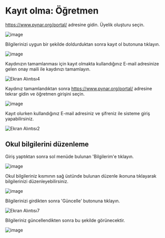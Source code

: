 # Kayıt olma: Öğretmen

https://www.pynar.org/portal/ adresine gidin. Üyelik oluşturu seçin.

![image](https://user-images.githubusercontent.com/56628866/145949083-5344bcb8-14f4-4613-bf40-221fb0b1eab6.png)

Bilgilerinizi uygun bir şekilde doldurduktan sonra kayıt ol butonuna tıklayın.

![image](https://user-images.githubusercontent.com/56628866/145950296-a94f1650-f81a-4cdc-838f-2bb0b374a88f.png)

Kaydınızın tamamlanması için kayıt olmakta kullandığınız E-mail adresinize gelen onay maili ile kaydınızı tamamlayın.

![Ekran Alıntısı4](https://user-images.githubusercontent.com/56628866/145950964-b68c87da-4dc2-4ebf-81e3-48e62b86c5e2.PNG)

Kaydınız tamamlandıktan sonra https://www.pynar.org/portal/ adresine tekrar gidin ve öğretmen girişini seçin.

![image](https://user-images.githubusercontent.com/56628866/145949083-5344bcb8-14f4-4613-bf40-221fb0b1eab6.png)

Kayıt olurken kullandığınız E-mail adresiniz ve şifreniz ile sisteme giriş yapabilirsiniz.

![Ekran Alıntısı2](https://user-images.githubusercontent.com/56628866/145951202-7b46c087-0583-4530-904a-8b0b421dd0b4.PNG)

## Okul bilgilerini düzenleme

Giriş yaptıktan sonra sol menüde bulunan \'Bilgilerim\'e tıklayın.

![image](https://user-images.githubusercontent.com/56628866/145951479-ce077226-3566-4db6-b7c8-08b0ceeda011.png)

Okul bilgileriniz kısmının sağ üstünde bulunan düzenle ikonuna tıklayarak bilgilerinizi düzenleyebilirsiniz.

![image](https://user-images.githubusercontent.com/56628866/145951839-e92c7730-d89c-4c9b-bce8-69f9ff400096.png)

Bilgilerinizi girdikten sonra \'Güncelle\' butonuna tıklayın.

![Ekran Alıntısı7](https://user-images.githubusercontent.com/56628866/145952469-718f1532-735b-495b-bfaa-7964dd366894.PNG)

Bilgileriniz güncellendikten sonra bu şekilde görünecektir.

![image](https://user-images.githubusercontent.com/56628866/145952297-304a72cc-6d38-46b6-ba1a-01283b67af20.png)




